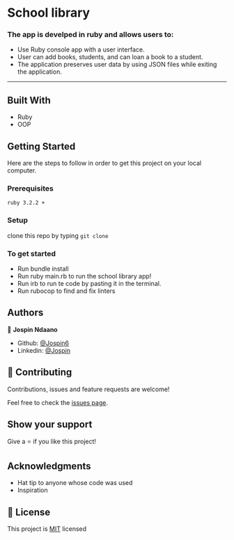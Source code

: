 # School library

###  The app is develped in ruby and allows users to:

- Use Ruby console app with a user interface.
- User can add books, students, and can loan a book to a student.
- The application preserves user data by using JSON files while exiting the application.

<hr />

## Built With

- Ruby
- OOP

## Getting Started

Here are the steps to follow in order to get this project on your local computer.

### Prerequisites

`ruby 3.2.2 +`

### Setup

clone this repo by typing `git clone`

### To get started

- Run bundle install
- Run ruby main.rb to run the school library app!
- Run irb to run te code by pasting it in the terminal.
- Run rubocop to find and fix linters

## Authors

👤 **Jospin Ndaano**

- Github: [@Jospin6](https://github.com/Jospin6)
- Linkedin: [@Jospin](https://www.linkedin.com/in/jospin-ndagano-8474b7267/)

## 🤝 Contributing

Contributions, issues and feature requests are welcome!

Feel free to check the [issues page](issues/).

## Show your support

Give a ⭐️ if you like this project!

## Acknowledgments

- Hat tip to anyone whose code was used
- Inspiration

## 📝 License

This project is [MIT](lic.url) licensed
